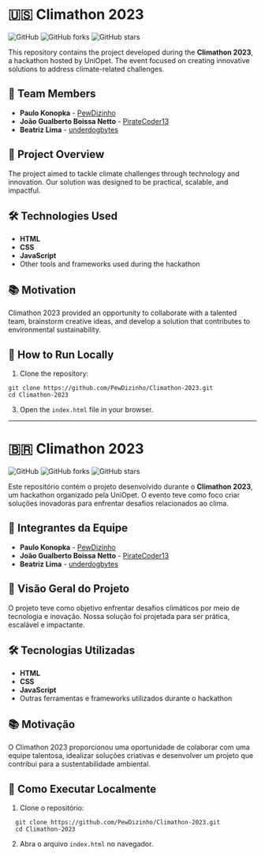 # 🇺🇸 Climathon 2023

![GitHub](https://img.shields.io/github/issues/PewDizinho/Climathon-2023?color=blue)
![GitHub forks](https://img.shields.io/github/forks/PewDizinho/Climathon-2023)
![GitHub stars](https://img.shields.io/github/stars/PewDizinho/Climathon-2023)

This repository contains the project developed during the **Climathon 2023**, a hackathon hosted by UniOpet. The event focused on creating innovative solutions to address climate-related challenges.

## 🌟 Team Members
- **Paulo Konopka** - [PewDizinho](https://github.com/PewDizinho)
- **João Gualberto Boissa Netto** - [PirateCoder13](https://github.com/PirateCoder13)
- **Beatriz Lima** - [underdogbytes](https://github.com/underdogbytes)

## 🚀 Project Overview
The project aimed to tackle climate challenges through technology and innovation. Our solution was designed to be practical, scalable, and impactful.

## 🛠 Technologies Used
- **HTML**
- **CSS**
- **JavaScript**
- Other tools and frameworks used during the hackathon

## 📚 Motivation
Climathon 2023 provided an opportunity to collaborate with a talented team, brainstorm creative ideas, and develop a solution that contributes to environmental sustainability.

## 🔧 How to Run Locally
1. Clone the repository:
```
git clone https://github.com/PewDizinho/Climathon-2023.git
cd Climathon-2023
```
3. Open the `index.html` file in your browser.

---

# 🇧🇷 Climathon 2023

![GitHub](https://img.shields.io/github/issues/PewDizinho/Climathon-2023?color=blue)
![GitHub forks](https://img.shields.io/github/forks/PewDizinho/Climathon-2023)
![GitHub stars](https://img.shields.io/github/stars/PewDizinho/Climathon-2023)

Este repositório contém o projeto desenvolvido durante o **Climathon 2023**, um hackathon organizado pela UniOpet. O evento teve como foco criar soluções inovadoras para enfrentar desafios relacionados ao clima.

## 🌟 Integrantes da Equipe
- **Paulo Konopka** - [PewDizinho](https://github.com/PewDizinho)
- **João Gualberto Boissa Netto** - [PirateCoder13](https://github.com/PirateCoder13)
- **Beatriz Lima** - [underdogbytes](https://github.com/underdogbytes)

## 🚀 Visão Geral do Projeto
O projeto teve como objetivo enfrentar desafios climáticos por meio de tecnologia e inovação. Nossa solução foi projetada para ser prática, escalável e impactante.

## 🛠 Tecnologias Utilizadas
- **HTML**
- **CSS**
- **JavaScript**
- Outras ferramentas e frameworks utilizados durante o hackathon

## 📚 Motivação
O Climathon 2023 proporcionou uma oportunidade de colaborar com uma equipe talentosa, idealizar soluções criativas e desenvolver um projeto que contribui para a sustentabilidade ambiental.

## 🔧 Como Executar Localmente
1. Clone o repositório:  
```
  git clone https://github.com/PewDizinho/Climathon-2023.git  
  cd Climathon-2023
```
2. Abra o arquivo `index.html` no navegador.
